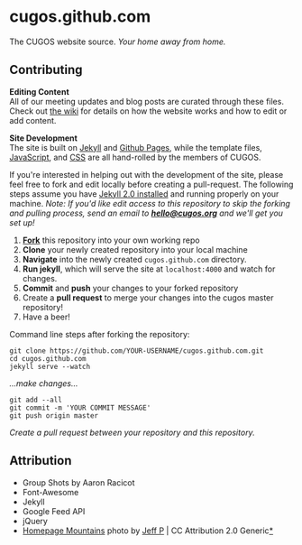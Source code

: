 cugos.github.com
================

The CUGOS website source. *Your home away from home.*

## Contributing

**Editing Content**   
All of our meeting updates and blog posts are curated through these files. Check out [the wiki](https://github.com/cugos/cugos.github.com/wiki/Editing-The-Website) for details on how the website works and how to edit or add content.

**Site Development**   
The site is built on [Jekyll](http://jekyllrb.com/) and [Github Pages](https://pages.github.com/), while the template files, [JavaScript](https://github.com/cugos/cugos.github.com/tree/master/js), and [CSS](https://github.com/cugos/cugos.github.com/blob/master/css/site.css) are all hand-rolled by the members of CUGOS.

If you're interested in helping out with the development of the site, please feel free to fork and edit locally before creating a pull-request. The following steps assume you have [Jekyll 2.0 installed](http://jekyllrb.com/docs/installation/) and running properly on your machine. *Note: If you'd like edit access to this repository to skip the forking and pulling process, send an email to **hello@cugos.org** and we'll get you set up!*

1. **[Fork](https://github.com/cugos/cugos.github.com/fork)** this repository into your own working repo
1. **Clone** your newly created repository into your local machine
1. **Navigate** into the newly created `cugos.github.com` directory.
1. **Run jekyll**, which will serve the site at `localhost:4000` and watch for changes.
1. **Commit** and **push** your changes to your forked repository
1. Create a **pull request** to merge your changes into the cugos master repository!
1. Have a beer!

Command line steps after forking the repository:

```
git clone https://github.com/YOUR-USERNAME/cugos.github.com.git
cd cugos.github.com
jekyll serve --watch
```   
*...make changes...*   
```
git add --all
git commit -m 'YOUR COMMIT MESSAGE'
git push origin master
```   
*Create a pull request between your repository and this repository.*

## Attribution

* Group Shots by Aaron Racicot
* Font-Awesome
* Jekyll
* Google Feed API
* jQuery
* [Homepage Mountains](https://flic.kr/p/5UJi5S) photo by [Jeff P](https://www.flickr.com/photos/jeffpang/) | CC Attribution 2.0 Generic[*](https://creativecommons.org/licenses/by/2.0/)